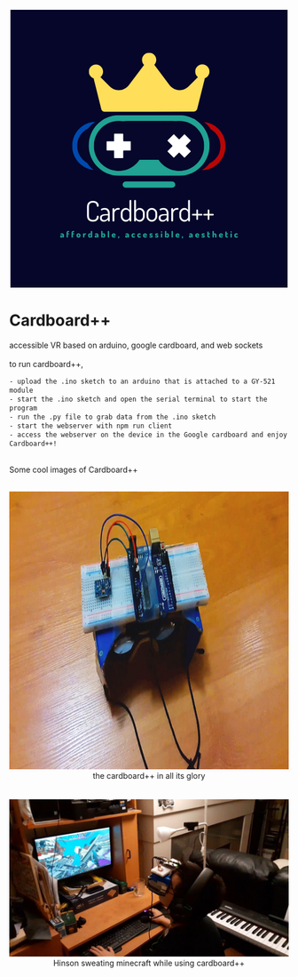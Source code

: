 <p align="center">
  <img src="cardboardpp.png"/>
 </p>

# Cardboard++
accessible VR based on arduino, google cardboard, and web sockets
<br> <br>
to run cardboard++,
<br>
```
- upload the .ino sketch to an arduino that is attached to a GY-521 module
- start the .ino sketch and open the serial terminal to start the program
- run the .py file to grab data from the .ino sketch
- start the webserver with npm run client
- access the webserver on the device in the Google cardboard and enjoy Cardboard++!
```
<br>
Some cool images of Cardboard++
<br> <br>
<p align="center">
  <img src="img1.png" height="500"/>
  <br>
  the cardboard++ in all its glory
  <br> <br> <br>
  <img src="img2.jpeg"/>
  <br>
  Hinson sweating minecraft while using cardboard++
 <p>
